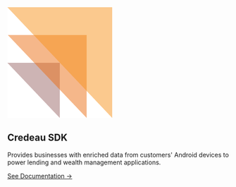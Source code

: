 <link rel="stylesheet" href="assets/css/docsindex.css" />

<div class="centered-content">
  <img src="assets/images/credeaulogo.png" alt="Credeau SDK Logo" class="sdk-logo" />
  <h2 class="sdk-title">Credeau SDK</h2>
  <p class="sdk-description">
    Provides businesses with enriched data from customers' Android devices to power lending and wealth management applications.
  </p>
  <p>
    <a href="sidebarmain.html" class="doc_link">See Documentation →</a>
  </p>
</div>
